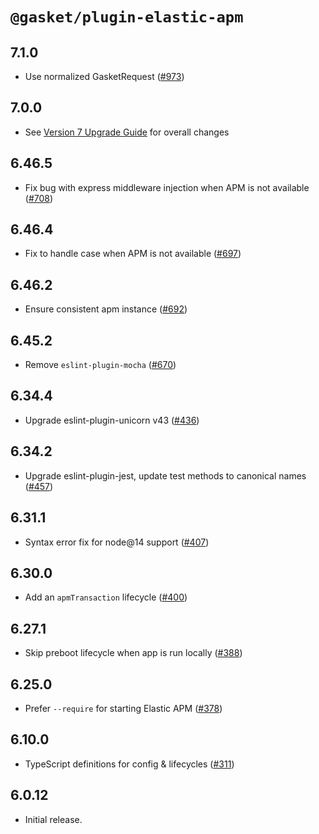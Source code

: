 # `@gasket/plugin-elastic-apm`

## 7.1.0

- Use normalized GasketRequest ([#973])

## 7.0.0

- See [Version 7 Upgrade Guide] for overall changes

## 6.46.5

- Fix bug with express middleware injection when APM is not available ([#708])

## 6.46.4

- Fix to handle case when APM is not available ([#697])

## 6.46.2

- Ensure consistent apm instance ([#692])

## 6.45.2

- Remove `eslint-plugin-mocha` ([#670])

## 6.34.4

- Upgrade eslint-plugin-unicorn v43 ([#436])

## 6.34.2

- Upgrade eslint-plugin-jest, update test methods to canonical names ([#457])

## 6.31.1

- Syntax error fix for node@14 support ([#407])

## 6.30.0

- Add an `apmTransaction` lifecycle ([#400])

## 6.27.1

- Skip preboot lifecycle when app is run locally ([#388])

## 6.25.0

- Prefer `--require` for starting Elastic APM ([#378])

## 6.10.0

- TypeScript definitions for config & lifecycles ([#311])

## 6.0.12

- Initial release.

[Version 7 Upgrade Guide]: /docs/upgrade-to-7.md
[#311]:https://github.com/godaddy/gasket/pull/311
[#378]:https://github.com/godaddy/gasket/pull/378
[#388]:https://github.com/godaddy/gasket/pull/388
[#400]:https://github.com/godaddy/gasket/pull/400
[#407]:https://github.com/godaddy/gasket/pull/407
[#436]: https://github.com/godaddy/gasket/pull/436
[#457]: https://github.com/godaddy/gasket/pull/457
[#670]: https://github.com/godaddy/gasket/pull/670
[#692]: https://github.com/godaddy/gasket/pull/692
[#697]: https://github.com/godaddy/gasket/pull/697
[#708]: https://github.com/godaddy/gasket/pull/708
[#973]: https://github.com/godaddy/gasket/pull/973
